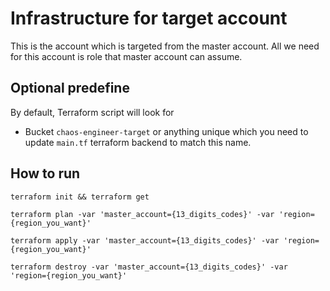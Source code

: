 # Infrastructure for target account

This is the account which is targeted from the master account. All we need for this account is role that master account can assume.

## Optional predefine
By default, Terraform script will look for 

* Bucket `chaos-engineer-target` or anything unique which you need to update `main.tf` terraform backend to match this name.

## How to run

```
terraform init && terraform get

terraform plan -var 'master_account={13_digits_codes}' -var 'region={region_you_want}'

terraform apply -var 'master_account={13_digits_codes}' -var 'region={region_you_want}'

terraform destroy -var 'master_account={13_digits_codes}' -var 'region={region_you_want}'
```
